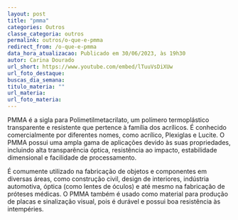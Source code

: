 ```yaml
---
layout: post
title: "pmma"
categories: Outros
classe_categoria: outros
permalink: outros/o-que-e-pmma
redirect_from: /o-que-e-pmma
data_hora_atualizacao: Publicado em 30/06/2023, às 19h30
autor: Carina Dourado
url_short: https://www.youtube.com/embed/lTuuVsDiXUw
url_foto_destaque: 
buscas_dia_semana: 
titulo_materia: ""
url_materia: 
url_foto_materia: 
---
```

PMMA é a sigla para Polimetilmetacrilato, um polímero termoplástico transparente e resistente que pertence à família dos acrílicos. É conhecido comercialmente por diferentes nomes, como acrílico, Plexiglas e Lucite. O PMMA possui uma ampla gama de aplicações devido às suas propriedades, incluindo alta transparência óptica, resistência ao impacto, estabilidade dimensional e facilidade de processamento. 

É comumente utilizado na fabricação de objetos e componentes em diversas áreas, como construção civil, design de interiores, indústria automotiva, óptica (como lentes de óculos) e até mesmo na fabricação de próteses médicas. O PMMA também é usado como material para produção de placas e sinalização visual, pois é durável e possui boa resistência às intempéries.

